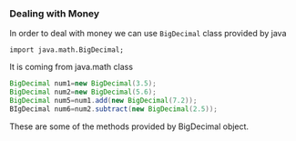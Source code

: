 ### Dealing with Money


In order to deal with money we can use `BigDecimal` class provided by java

`import java.math.BigDecimal;`

It is coming from java.math class

```java
BigDecimal num1=new BigDecimal(3.5);
BigDecimal num2=new BigDecimal(5.6);
BigDecimal num5=num1.add(new BigDecimal(7.2));
BIgDecimal num6=num2.subtract(new BigDecimal(2.5));
```

These are some of the methods provided by BigDecimal object.
